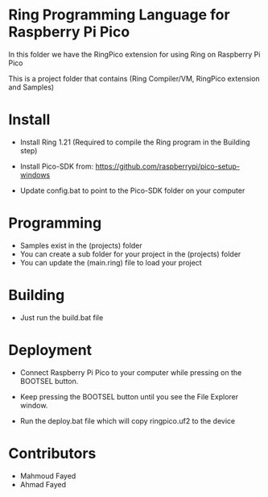 Ring Programming Language for Raspberry Pi Pico
===============================================

In this folder we have the RingPico extension for using Ring on Raspberry Pi Pico

This is a project folder that contains (Ring Compiler/VM, RingPico extension and Samples)

Install
=======

* Install Ring 1.21 (Required to compile the Ring program in the Building step)

* Install Pico-SDK from: https://github.com/raspberrypi/pico-setup-windows

* Update config.bat to point to the Pico-SDK folder on your computer

Programming
===========

* Samples exist in the (projects) folder
* You can create a sub folder for your project in the (projects) folder
* You can update the (main.ring) file to load your project

Building
========

* Just run the build.bat file

Deployment
==========

* Connect Raspberry Pi Pico to your computer while pressing on the BOOTSEL button.

* Keep pressing the BOOTSEL button until you see the File Explorer window.

* Run the deploy.bat file which will copy ringpico.uf2 to the device

Contributors
============

* Mahmoud Fayed
* Ahmad Fayed